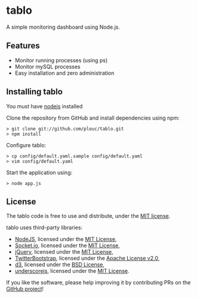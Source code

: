 tablo
=====

A simple monitoring dashboard using Node.js.

Features
--------

* Monitor running processes (using ps)
* Monitor mySQL processes
* Easy installation and zero administration

Installing tablo
----------------

You must have [nodejs](http://nodejs.org/download/) installed

Clone the repository from GitHub and install dependencies using npm:

    > git clone git://github.com/plouc/tablo.git
    > npm install

Configure tablo:

    > cp config/default.yaml.sample config/default.yaml
    > vim config/default.yaml

Start the application using:

    > node app.js

License
-------

The tablo code is free to use and distribute, under the [MIT license](https://raw.github.com/plouc/tablo/master/LICENSE).

tablo uses third-party libraries:

* [NodeJS](http://nodejs.org/), licensed under the [MIT License](https://github.com/joyent/node/blob/master/LICENSE#L5-22),
* [Socket.io](http://socket.io/), licensed under the [MIT License](https://github.com/LearnBoost/socket.io/blob/master/Readme.md),
* [jQuery](http://jquery.com/), licensed under the [MIT License](http://jquery.org/license),
* [TwitterBootstrap](http://twitter.github.com/bootstrap/), licensed under the [Apache License v2.0](http://www.apache.org/licenses/LICENSE-2.0),
* [d3](http://http://d3js.org/), licensed under the [BSD License](https://raw.github.com/mbostock/d3/master/LICENSE),
* [underscorejs](http://http://d3js.org/), licensed under the [MIT License](https://raw.github.com/documentcloud/underscore/master/LICENSE).

If you like the software, please help improving it by contributing PRs on the [GitHub project](https://github.com/plouc/tablo)!